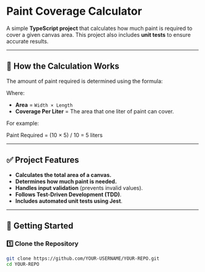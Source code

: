 # Paint Coverage Calculator

A simple **TypeScript project** that calculates how much paint is required to cover a given canvas area. This project also includes **unit tests** to ensure accurate results.

---

## 📌 **How the Calculation Works**
The amount of paint required is determined using the formula:

Where:
- **Area** = `Width × Length`
- **Coverage Per Liter** = The area that one liter of paint can cover.

For example:

Paint Required = (10 × 5) / 10 = 5 liters


---

## ✅ **Project Features**
- **Calculates the total area of a canvas.**
- **Determines how much paint is needed.**
- **Handles input validation** (prevents invalid values).
- **Follows Test-Driven Development (TDD)**.
- **Includes automated unit tests using Jest**.

---

## 🚀 **Getting Started**
### **1️⃣ Clone the Repository**
```bash
git clone https://github.com/YOUR-USERNAME/YOUR-REPO.git
cd YOUR-REPO

